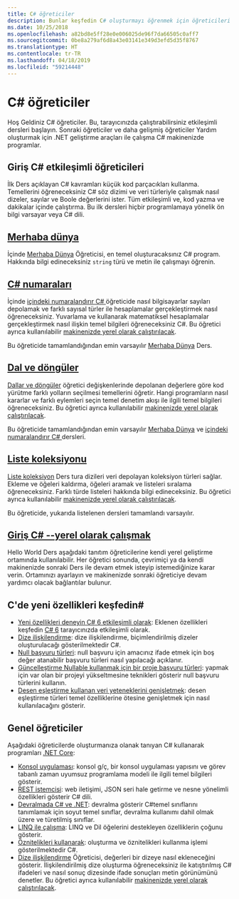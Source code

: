 ```yaml
---
title: C# öğreticiler
description: Bunlar keşfedin C# oluşturmayı öğrenmek için öğreticileri C# programları ve bilgi C# dil özellikleri.
ms.date: 10/25/2018
ms.openlocfilehash: a82bd8e5ff28e0e006025de96f7da66505c0aff7
ms.sourcegitcommit: 0be8a279af6d8a43e03141e349d3efd5d35f8767
ms.translationtype: HT
ms.contentlocale: tr-TR
ms.lasthandoff: 04/18/2019
ms.locfileid: "59214448"
---
```

# <a name="c-tutorials"></a>C# öğreticiler

Hoş Geldiniz C# öğreticiler. Bu, tarayıcınızda çalıştırabilirsiniz etkileşimli dersleri başlayın. Sonraki öğreticiler ve daha gelişmiş öğreticiler Yardım oluşturmak için .NET geliştirme araçları ile çalışma C# makinenizde programlar.

## <a name="introduction-to-c-interactive-tutorials"></a>Giriş C# etkileşimli öğreticileri

İlk Ders açıklayan C# kavramları küçük kod parçacıkları kullanma. Temellerini öğreneceksiniz C# söz dizimi ve veri türleriyle çalışmak nasıl dizeler, sayılar ve Boole değerlerini ister. Tüm etkileşimli ve, kod yazma ve dakikalar içinde çalıştırma. Bu ilk dersleri hiçbir programlamaya yönelik ön bilgi varsayar veya C# dili.

## <a name="hello-worldintro-to-csharphello-worldyml"></a>[Merhaba dünya](intro-to-csharp/hello-world.yml)

İçinde [Merhaba Dünya](intro-to-csharp/hello-world.yml) Öğreticisi, en temel oluşturacaksınız C# program. Hakkında bilgi edineceksiniz `string` türü ve metin ile çalışmayı öğrenin.

## <a name="numbers-in-cintro-to-csharpnumbers-in-csharpyml"></a>[C# numaraları](intro-to-csharp/numbers-in-csharp.yml)

İçinde [içindeki numaralandırır C# ](intro-to-csharp/numbers-in-csharp.yml) öğreticide nasıl bilgisayarlar sayıları depolamak ve farklı sayısal türler ile hesaplamalar gerçekleştirmek nasıl öğreneceksiniz. Yuvarlama ve kullanarak matematiksel hesaplamalar gerçekleştirmek nasıl ilişkin temel bilgileri öğreneceksiniz C#. Bu öğretici ayrıca kullanılabilir [makinenizde yerel olarak çalıştırılacak](intro-to-csharp/numbers-in-csharp-local.md).

Bu öğreticide tamamlandığından emin varsayılır [Merhaba Dünya](intro-to-csharp/hello-world.yml) Ders.

## <a name="branches-and-loopsintro-to-csharpbranches-and-loopsyml"></a>[Dal ve döngüler](intro-to-csharp/branches-and-loops.yml)

[Dallar ve döngüler](intro-to-csharp/branches-and-loops.yml) öğretici değişkenlerinde depolanan değerlere göre kod yürütme farklı yolların seçilmesi temellerini öğretir. Hangi programların nasıl kararlar ve farklı eylemleri seçin temel denetim akışı ile ilgili temel bilgileri öğreneceksiniz. Bu öğretici ayrıca kullanılabilir [makinenizde yerel olarak çalıştırılacak](intro-to-csharp/branches-and-loops-local.md).

Bu öğreticide tamamlandığından emin varsayılır [Merhaba Dünya](intro-to-csharp/hello-world.yml) ve [içindeki numaralandırır C# ](intro-to-csharp/numbers-in-csharp.yml) dersleri.

## <a name="list-collectionintro-to-csharplist-collectionyml"></a>[Liste koleksiyonu](intro-to-csharp/list-collection.yml)

[Liste koleksiyon](intro-to-csharp/list-collection.yml) Ders tura dizileri veri depolayan koleksiyon türleri sağlar. Ekleme ve öğeleri kaldırma, öğeleri aramak ve listeleri sıralama öğreneceksiniz. Farklı türde listeleri hakkında bilgi edineceksiniz. Bu öğretici ayrıca kullanılabilir [makinenizde yerel olarak çalıştırılacak](intro-to-csharp/arrays-and-collections.md).

Bu öğreticide, yukarıda listelenen dersleri tamamlandı varsayılır.

## <a name="introduction-to-c----work-locallyintro-to-csharplocal-environmentmd"></a>[Giriş C# --yerel olarak çalışmak](intro-to-csharp/local-environment.md)

Hello World Ders aşağıdaki tanıtım öğreticilerine kendi yerel geliştirme ortamında kullanılabilir. Her öğretici sonunda, çevrimiçi ya da kendi makinenizde sonraki Ders ile devam etmek isteyip istemediğinize karar verin. Ortamınızı ayarlayın ve makinenizde sonraki öğreticiye devam yardımcı olacak bağlantılar bulunur.

## <a name="explore-new-features-in-c"></a>C'de yeni özellikleri keşfedin\#

* [Yeni özellikleri deneyin C# 6 etkileşimli olarak](exploration/csharp-6.yml): Eklenen özellikleri keşfedin [ C# 6](../whats-new/csharp-6.md) tarayıcınızda etkileşimli olarak.
* [Dize ilişkilendirme](string-interpolation.md): dize ilişkilendirme, biçimlendirilmiş dizeler oluşturulacağı gösterilmektedir C#.
* [Null başvuru türleri](nullable-reference-types.md): null başvuru için amacınız ifade etmek için boş değer atanabilir başvuru türleri nasıl yapılacağı açıklanır.
* [Güncelleştirme Nullable kullanmak için bir proje başvuru türleri](upgrade-to-nullable-references.md): yapmak için var olan bir projeyi yükseltmesine teknikleri gösterir null başvuru türlerini kullanın.
* [Desen eşleştirme kullanan veri yeteneklerini genişletmek](pattern-matching.md): desen eşleştirme türleri temel özelliklerine ötesine genişletmek için nasıl kullanılacağını gösterir.

## <a name="general-tutorials"></a>Genel öğreticiler

Aşağıdaki öğreticilerde oluşturmanıza olanak tanıyan C# kullanarak programları [.NET Core](../../core/index.md):

* [Konsol uygulaması](console-teleprompter.md): konsol g/ç, bir konsol uygulaması yapısını ve görev tabanlı zaman uyumsuz programlama modeli ile ilgili temel bilgileri gösterir.
* [REST istemcisi](console-webapiclient.md): web iletişimi, JSON seri hale getirme ve nesne yönelimli özellikleri gösterir C# dili.
* [Devralmada C# ve .NET](inheritance.md): devralma gösterir C#temel sınıflarını tanımlamak için soyut temel sınıflar, devralma kullanımı dahil olmak üzere ve türetilmiş sınıflar.
* [LINQ ile çalışma](working-with-linq.md): LINQ ve Dil öğelerini destekleyen özelliklerin çoğunu gösterir.
* [Öznitelikleri kullanarak](attributes.md): oluşturma ve öznitelikleri kullanma işlemi gösterilmektedir C#.
* [Dize ilişkilendirme](exploration/interpolated-strings.yml) Öğreticisi, değerleri bir dizeye nasıl ekleneceğini gösterir. İlişkilendirilmiş dize oluşturma öğreneceksiniz ile katıştırılmış C# ifadeleri ve nasıl sonuç dizesinde ifade sonuçları metin görünümünü denetler. Bu öğretici ayrıca kullanılabilir [makinenizde yerel olarak çalıştırılacak](exploration/interpolated-strings-local.md).
